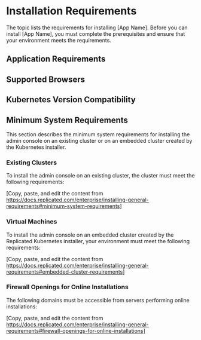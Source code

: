 # Installation Requirements

The topic lists the requirements for installing [App Name]. Before you can install [App Name], you must complete the prerequisites and ensure that your environment meets the requirements.

## Application Requirements

<!--
Add any installation requirements or recommendations that are specific to your application.

Add more sections as necessary.
-->

<!--* "Your node must use one of the following operating systems: ..." -->


## Supported Browsers

<!--
Copy, paste, and edit the content from https://docs.replicated.com/enterprise/installing-general-requirements#supported-browsers
-->

## Kubernetes Version Compatibility
<!--
Copy, paste, and edit the content from https://docs.replicated.com/enterprise/installing-general-requirements#kubernetes-version-compatibility
-->

## Minimum System Requirements

This section describes the minimum system requirements for installing the admin console on an existing cluster or on an embedded cluster created by the Kubernetes installer.

### Existing Clusters

To install the admin console on an existing cluster, the cluster must meet the following requirements:

[Copy, paste, and edit the content from https://docs.replicated.com/enterprise/installing-general-requirements#minimum-system-requirements]

### Virtual Machines

To install the admin console on an embedded cluster created by the Replicated Kubernetes installer, your environment must meet the following requirements:


[Copy, paste, and edit the content from https://docs.replicated.com/enterprise/installing-general-requirements#embedded-cluster-requirements]


### Firewall Openings for Online Installations

The following domains must be accessible from servers performing online installations:


[Copy, paste, and edit the content from https://docs.replicated.com/enterprise/installing-general-requirements#firewall-openings-for-online-installations]

